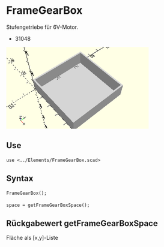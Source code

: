 # FrameGearBox
Stufengetriebe für 6V-Motor.
- 31048

![FrameGearBox](../../images/FrameGearBox.png)

## Use
```
use <../Elements/FrameGearBox.scad>
```

## Syntax
```
FrameGearBox();

space = getFrameGearBoxSpace();
```

## Rückgabewert getFrameGearBoxSpace
Fläche als \[x,y]-Liste